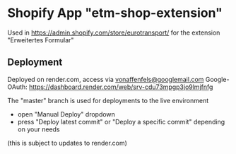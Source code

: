 # Shopify App "etm-shop-extension"

Used in https://admin.shopify.com/store/eurotransport/ for the extension "Erweitertes Formular"

## Deployment

Deployed on render.com, access via vonaffenfels@googlemail.com Google-OAuth:
https://dashboard.render.com/web/srv-cdu73mpgp3jo9lmjfnfg

The "master" branch is used for deployments to the live environment
* open "Manual Deploy" dropdown
* press "Deploy latest commit" or "Deploy a specific commit" depending on your needs

(this is subject to updates to render.com)
